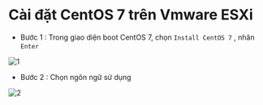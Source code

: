 # Cài đặt CentOS 7 trên Vmware ESXi

* Bước 1 : Trong giao diện boot CentOS 7, chọn `Install CentOS 7` , nhân `Enter`

![1]()

* Bước 2 : Chọn ngôn ngữ sử dụng

![2]()

